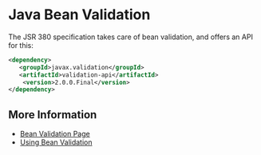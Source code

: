 # Java Bean Validation

The JSR 380 specification takes care of bean validation, and offers an API for this:

```xml
<dependency>
   <groupId>javax.validation</groupId>
   <artifactId>validation-api</artifactId>
    <version>2.0.0.Final</version>
</dependency>
```

## More Information

* [Bean Validation Page](https://beanvalidation.org/)
* [Using Bean Validation](https://docs.oracle.com/javaee/6/tutorial/doc/gircz.html)



